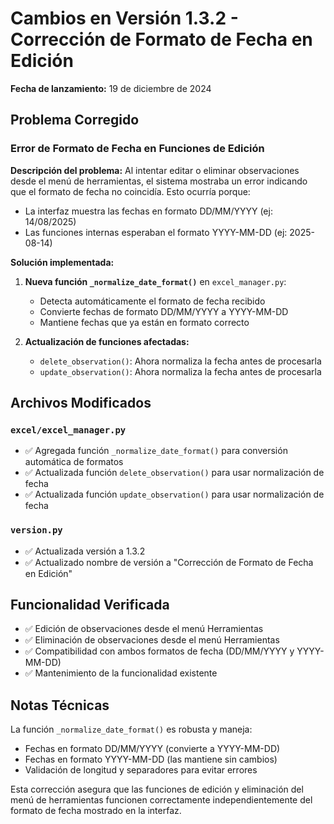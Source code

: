# Cambios en Versión 1.3.2 - Corrección de Formato de Fecha en Edición

**Fecha de lanzamiento:** 19 de diciembre de 2024

## Problema Corregido

### Error de Formato de Fecha en Funciones de Edición

**Descripción del problema:**
Al intentar editar o eliminar observaciones desde el menú de herramientas, el sistema mostraba un error indicando que el formato de fecha no coincidía. Esto ocurría porque:

- La interfaz muestra las fechas en formato DD/MM/YYYY (ej: 14/08/2025)
- Las funciones internas esperaban el formato YYYY-MM-DD (ej: 2025-08-14)

**Solución implementada:**

1. **Nueva función `_normalize_date_format()`** en `excel_manager.py`:
   - Detecta automáticamente el formato de fecha recibido
   - Convierte fechas de formato DD/MM/YYYY a YYYY-MM-DD
   - Mantiene fechas que ya están en formato correcto

2. **Actualización de funciones afectadas:**
   - `delete_observation()`: Ahora normaliza la fecha antes de procesarla
   - `update_observation()`: Ahora normaliza la fecha antes de procesarla

## Archivos Modificados

### `excel/excel_manager.py`
- ✅ Agregada función `_normalize_date_format()` para conversión automática de formatos
- ✅ Actualizada función `delete_observation()` para usar normalización de fecha
- ✅ Actualizada función `update_observation()` para usar normalización de fecha

### `version.py`
- ✅ Actualizada versión a 1.3.2
- ✅ Actualizado nombre de versión a "Corrección de Formato de Fecha en Edición"

## Funcionalidad Verificada

- ✅ Edición de observaciones desde el menú Herramientas
- ✅ Eliminación de observaciones desde el menú Herramientas
- ✅ Compatibilidad con ambos formatos de fecha (DD/MM/YYYY y YYYY-MM-DD)
- ✅ Mantenimiento de la funcionalidad existente

## Notas Técnicas

La función `_normalize_date_format()` es robusta y maneja:
- Fechas en formato DD/MM/YYYY (convierte a YYYY-MM-DD)
- Fechas en formato YYYY-MM-DD (las mantiene sin cambios)
- Validación de longitud y separadores para evitar errores

Esta corrección asegura que las funciones de edición y eliminación del menú de herramientas funcionen correctamente independientemente del formato de fecha mostrado en la interfaz.